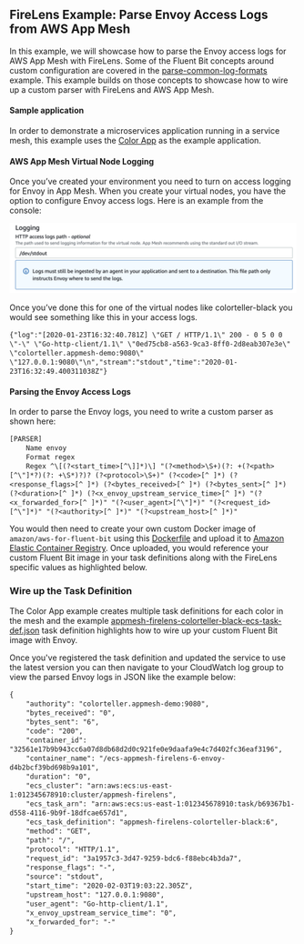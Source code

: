 ## FireLens Example: Parse Envoy Access Logs from AWS App Mesh

In this example, we will showcase how to parse the Envoy access logs for AWS App Mesh with FireLens. Some of the Fluent Bit concepts around custom configuration are covered in the [parse-common-log-formats](/examples/fluent-bit/parse-common-log-formats/README.md) example. This example builds on those concepts to showcase how to wire up a custom parser with FireLens and AWS App Mesh.

#### Sample application

In order to demonstrate a microservices application running in a service mesh, this example uses the [Color App](https://github.com/aws/aws-app-mesh-examples/tree/master/examples/apps/colorapp) as the example application. 

#### AWS App Mesh Virtual Node Logging

Once you’ve created your environment you need to turn on access logging for Envoy in App Mesh. When you create your virtual nodes, you have the option to configure Envoy access logs. Here is an example from the console:

![virtual-node-logging](static/images/virtual-node-logging.png)

Once you’ve done this for one of the virtual nodes like colorteller-black you would see something like this in your access logs. 

```
{"log":"[2020-01-23T16:32:40.781Z] \"GET / HTTP/1.1\" 200 - 0 5 0 0 \"-\" \"Go-http-client/1.1\" \"0ed75cb8-a563-9ca3-8ff0-2d8eab307e3e\" \"colorteller.appmesh-demo:9080\" \"127.0.0.1:9080\"\n","stream":"stdout","time":"2020-01-23T16:32:49.400311038Z"}
```

#### Parsing the Envoy Access Logs

In order to parse the Envoy logs, you need to write a custom parser as shown here:

```
[PARSER]
    Name envoy
    Format regex
    Regex ^\[(?<start_time>[^\]]*)\] "(?<method>\S+)(?: +(?<path>[^\"]*?)(?: +\S*)?)? (?<protocol>\S+)" (?<code>[^ ]*) (?<response_flags>[^ ]*) (?<bytes_received>[^ ]*) (?<bytes_sent>[^ ]*) (?<duration>[^ ]*) (?<x_envoy_upstream_service_time>[^ ]*) "(?<x_forwarded_for>[^ ]*)" "(?<user_agent>[^\"]*)" "(?<request_id>[^\"]*)" "(?<authority>[^ ]*)" "(?<upstream_host>[^ ]*)"
```

You would then need to create your own custom Docker image of `amazon/aws-for-fluent-bit` using this [Dockerfile](aws-for-fluent-bit-custom-envoy/Dockerfile) and upload it to [Amazon Elastic Container Registry](https://aws.amazon.com/ecr/). Once uploaded, you would reference your custom Fluent Bit image in your task definitions along with the FireLens specific values as highlighted below.

### Wire up the Task Definition

The Color App example creates multiple task definitions for each color in the mesh and the example [appmesh-firelens-colorteller-black-ecs-task-def.json](appmesh-firelens-colorteller-black-ecs-task-def.json) task definition highlights how to wire up your custom Fluent Bit image with Envoy.

Once you've registered the task definition and updated the service to use the latest version you can then navigate to your CloudWatch log group to view the parsed Envoy logs in JSON like the example below:

```
{
    "authority": "colorteller.appmesh-demo:9080",
    "bytes_received": "0",
    "bytes_sent": "6",
    "code": "200",
    "container_id": "32561e17b9b943cc6a07d8db68d2d0c921fe0e9daafa9e4c7d402fc36eaf3196",
    "container_name": "/ecs-appmesh-firelens-6-envoy-d4b2bcf39bd698b9a101",
    "duration": "0",
    "ecs_cluster": "arn:aws:ecs:us-east-1:012345678910:cluster/appmesh-firelens",
    "ecs_task_arn": "arn:aws:ecs:us-east-1:012345678910:task/b69367b1-d558-4116-9b9f-18dfcae657d1",
    "ecs_task_definition": "appmesh-firelens-colorteller-black:6",
    "method": "GET",
    "path": "/",
    "protocol": "HTTP/1.1",
    "request_id": "3a1957c3-3d47-9259-bdc6-f88ebc4b3da7",
    "response_flags": "-",
    "source": "stdout",
    "start_time": "2020-02-03T19:03:22.305Z",
    "upstream_host": "127.0.0.1:9080",
    "user_agent": "Go-http-client/1.1",
    "x_envoy_upstream_service_time": "0",
    "x_forwarded_for": "-"
}

```







